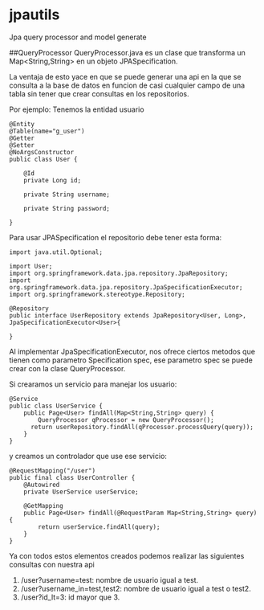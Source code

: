 # jpautils
Jpa query processor and model generate

##QueryProcessor
QueryProcessor.java es un clase que transforma un Map<String,String> en un objeto JPASpecification.

La ventaja de esto yace en que se puede generar una api en la que se consulta a la base de datos en funcion de casi cualquier campo de una tabla sin tener que crear consultas en los repositorios. 

Por ejemplo: Tenemos la entidad usuario

	@Entity
	@Table(name="g_user")
	@Getter
	@Setter
	@NoArgsConstructor
	public class User {
		
		@Id
		private Long id;
		
		private String username;
	
		private String password;
		
	}

Para usar JPASpecification el repositorio debe tener esta forma:


	import java.util.Optional;
	
	import User;
	import org.springframework.data.jpa.repository.JpaRepository;
	import org.springframework.data.jpa.repository.JpaSpecificationExecutor;
	import org.springframework.stereotype.Repository;
	
	@Repository
	public interface UserRepository extends JpaRepository<User, Long>, JpaSpecificationExecutor<User>{
	
	}

Al implementar JpaSpecificationExecutor, nos ofrece ciertos metodos que tienen como parametro Specification<T> spec, ese parametro spec
se puede crear con la clase QueryProcessor.

Si crearamos un servicio para manejar los usuario:

	@Service
	public class UserService {		
		public Page<User> findAll(Map<String,String> query) {   
			QueryProcessor qProcessor = new QueryProcessor();
	      return userRepository.findAll(qProcessor.processQuery(query));
		}
	}
	
y creamos un controlador que use ese servicio:

	
	@RequestMapping("/user")
	public final class UserController {
		@Autowired
    	private UserService userService;
    	
		@GetMapping
		public Page<User> findAll(@RequestParam Map<String,String> query) {        
		    return userService.findAll(query);
		} 
	}
	
Ya con todos estos elementos creados podemos realizar las siguientes consultas con nuestra api
1. /user?username=test: nombre de usuario igual a test.
2. /user?username_in=test,test2: nombre de usuario igual a test o test2.
3. /user?id_lt=3:  id mayor que 3.